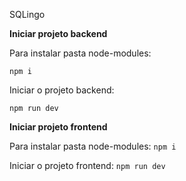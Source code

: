 SQLingo

**Iniciar projeto backend**

Para instalar pasta node-modules: 

`npm i`

Iniciar o projeto backend:

`npm run dev` 

**Iniciar projeto frontend**

Para instalar pasta node-modules:
`npm i`

Iniciar o projeto frontend:
`npm run dev`
